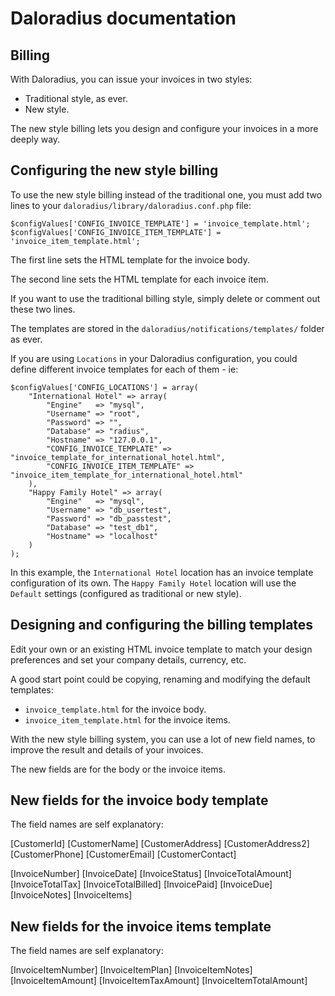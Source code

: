 # Daloradius documentation

## Billing

With Daloradius, you can issue your invoices in two styles:

- Traditional style, as ever.
- New style.

The new style billing lets you design and configure your invoices in a more deeply way.

## Configuring the new style billing

To use the new style billing instead of the traditional one, you must add two lines to your `daloradius/library/daloradius.conf.php` file:

```
$configValues['CONFIG_INVOICE_TEMPLATE'] = 'invoice_template.html';
$configValues['CONFIG_INVOICE_ITEM_TEMPLATE'] = 'invoice_item_template.html';
```

The first line sets the HTML template for the invoice body.

The second line sets the HTML template for each invoice item.

If you want to use the traditional billing style, simply delete or comment out these two lines.

The templates are stored in the `daloradius/notifications/templates/` folder as ever.

If you are using `Locations` in your Daloradius configuration, you could define different invoice templates for each of them - ie:

```
$configValues['CONFIG_LOCATIONS'] = array(
	"International Hotel" => array(
		"Engine"   => "mysql",
		"Username" => "root",
		"Password" => "",
		"Database" => "radius",
		"Hostname" => "127.0.0.1",
		"CONFIG_INVOICE_TEMPLATE" => "invoice_template_for_international_hotel.html",
		"CONFIG_INVOICE_ITEM_TEMPLATE" => "invoice_item_template_for_international_hotel.html"
	),
	"Happy Family Hotel" => array(
		"Engine"   => "mysql",
		"Username" => "db_usertest",
		"Password" => "db_passtest",
		"Database" => "test_db1",
		"Hostname" => "localhost"
	)
);
```

In this example, the `International Hotel` location has an invoice template configuration of its own. The `Happy Family Hotel` location will use the `Default` settings (configured as traditional or new style).

## Designing and configuring the billing templates

Edit your own or an existing HTML invoice template to match your design preferences and set your company details, currency, etc.

A good start point could be copying, renaming and modifying the default templates:

- `invoice_template.html` for the invoice body.
- `invoice_item_template.html` for the invoice items.

With the new style billing system, you can use a lot of new field names, to improve the result and details of your invoices.

The new fields are for the body or the invoice items.

## New fields for the invoice body template

The field names are self explanatory:

[CustomerId]
[CustomerName]
[CustomerAddress]
[CustomerAddress2]
[CustomerPhone]
[CustomerEmail]
[CustomerContact]

[InvoiceNumber]
[InvoiceDate]
[InvoiceStatus]
[InvoiceTotalAmount]
[InvoiceTotalTax]
[InvoiceTotalBilled]
[InvoicePaid]
[InvoiceDue]
[InvoiceNotes]
[InvoiceItems]

## New fields for the invoice items template

The field names are self explanatory:

[InvoiceItemNumber]
[InvoiceItemPlan]
[InvoiceItemNotes]
[InvoiceItemAmount]
[InvoiceItemTaxAmount]
[InvoiceItemTotalAmount]

